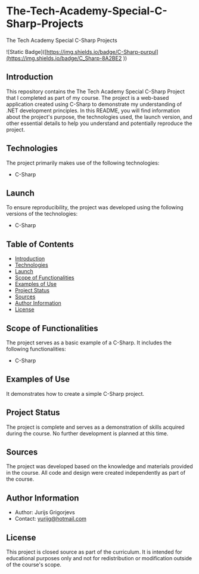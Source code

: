 # The-Tech-Academy-Special-C-Sharp-Projects
The Tech Academy Special C-Sharp Projects

![Static Badge]([https://img.shields.io/badge/C-Sharp-purpul](https://img.shields.io/badge/C_Sharp-8A2BE2
))


## **Introduction**
This repository contains the The Tech Academy Special C-Sharp Project that I completed as part of my course. The project is a web-based application created using  C-Sharp to demonstrate my understanding of .NET development principles. In this README, you will find information about the project's purpose, the technologies used, the launch version, and other essential details to help you understand and potentially reproduce the project.

## **Technologies**
The project primarily makes use of the following technologies:

- C-Sharp

## **Launch**
To ensure reproducibility, the project was developed using the following versions of the technologies:

- C-Sharp

## **Table of Contents**
- [Introduction](#introduction)
- [Technologies](#technologies)
- [Launch](#launch)
- [Scope of Functionalities](#scope-of-functionalities)
- [Examples of Use](#examples-of-use)
- [Project Status](#project-status)
- [Sources](#sources)
- [Author Information](#author-information)
- [License](#license)

## **Scope of Functionalities**
The project serves as a basic example of a C-Sharp. It includes the following functionalities:
- C-Sharp

## **Examples of Use**
It demonstrates how to create a simple C-Sharp project.

## **Project Status**
The project is complete and serves as a demonstration of skills acquired during the course. No further development is planned at this time.

## **Sources**
The project was developed based on the knowledge and materials provided in the course. All code and design were created independently as part of the course.

## **Author Information**
- Author: Jurijs Grigorjevs
- Contact: yurijg@hotmail.com

## License
This project is closed source as part of the curriculum. It is intended for educational purposes only and not for redistribution or modification outside of the course's scope.

